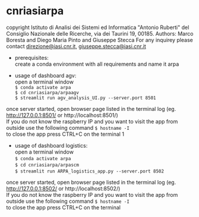 # cnriasiarpa
copyright Istituto di Analisi dei Sistemi ed Informatica "Antonio Ruberti" del Consiglio Nazionale delle Ricerche, via dei Taurini 19, 00185.
Authors: Marco Boresta and Diego Maria Pinto and Giuseppe Stecca
For any inquirey please contact direzione@iasi.cnr.it, giuseppe.stecca@iasi.cnr.it

- prerequisites: \
create a conda environment with all requirements and name it arpa


- usage of dashboard agv:\
open a terminal window \
`$ conda activate arpa` \
`$ cd cnriasiarpa/arpaagv` \
`$ streamlit run agv_analysis_UI.py --server.port 8501` 

once server started, open browser page listed in the terminal log (eg. http://127.0.0.1:8501/   or  http://localhost:8501/) \
If you do not know the raspberry IP and you want to visit the app from outside use the following command  `$ hostname -I` \
to close the app press CTRL+C on the terminal 1

- usage of dashboard logistics: \
open a terminal window \
`$ conda activate arpa ` \
`$ cd cnriasiarpa/arpascm ` \
`$ streamlit run ARPA_logistics_app.py --server.port 8502` 

once server started, open browser page listed in the terminal log (eg. http://127.0.0.1:8502/   or  http://localhost:8502/) \
If you do not know the raspberry IP and you want to visit the app from outside use the following command  `$ hostname -I` \
to close the app press CTRL+C on the terminal 
